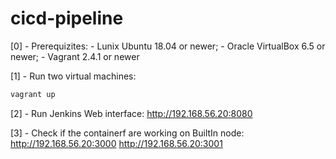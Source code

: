 # cicd-pipeline

[0] - Prerequizites:
    - Lunix Ubuntu 18.04 or newer;
    - Oracle VirtualBox 6.5 or newer;
    - Vagrant 2.4.1 or newer

[1] - Run two virtual machines:
```bash
vagrant up
```

[2] - Run Jenkins Web interface:
http://192.168.56.20:8080


[3] - Check if the containerf are working on BuiltIn node:
http://192.168.56.20:3000
http://192.168.56.20:3001